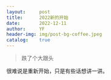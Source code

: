 ```yaml
---
layout:     post
title:      2022新的开始
date:       2022-12-11
author:     YF
header-img: img/post-bg-coffee.jpeg
catalog:    true
---
```

> 跌了个大跟头

  很难说是重新开始，只是有些话想讲一讲。

